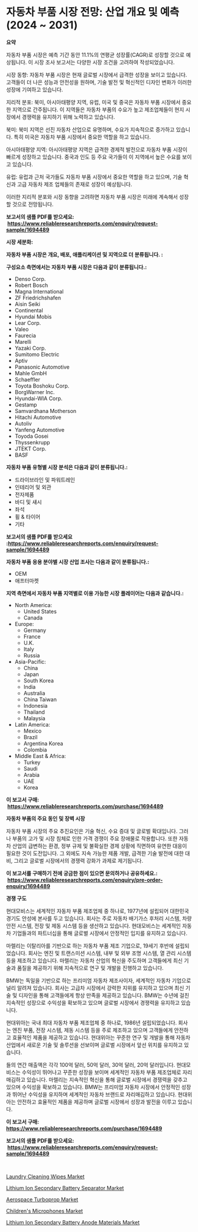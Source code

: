 <p><h1>자동차 부품 시장 전망: 산업 개요 및 예측 (2024 ~ 2031)</h1></p><p><strong>요약</strong></p>
<p><p>자동차 부품 시장은 예측 기간 동안 11.1%의 연평균 성장률(CAGR)로 성장할 것으로 예상됩니다. 이 시장 조사 보고서는 다양한 시장 조건을 고려하여 작성되었습니다.</p><p>시장 동향: 자동차 부품 시장은 현재 글로벌 시장에서 급격한 성장을 보이고 있습니다. 고객들이 더 나은 성능과 안전성을 원하며, 기술 발전 및 혁신적인 디자인 변화가 이러한 성장에 기여하고 있습니다.</p><p>지리적 분포: 북미, 아시아태평양 지역, 유럽, 미국 및 중국은 자동차 부품 시장에서 중요한 지역으로 간주됩니다. 이 지역들은 자동차 부품의 수요가 높고 제조업체들이 현지 시장에서 경쟁력을 유지하기 위해 노력하고 있습니다.</p><p>북미: 북미 지역은 선진 자동차 산업으로 유명하며, 수요가 지속적으로 증가하고 있습니다. 특히 미국은 자동차 부품 시장에서 중요한 역할을 하고 있습니다.</p><p>아시아태평양 지역: 아시아태평양 지역은 급격한 경제적 발전으로 자동차 부품 시장이 빠르게 성장하고 있습니다. 중국과 인도 등 주요 국가들이 이 지역에서 높은 수요를 보이고 있습니다.</p><p>유럽: 유럽과 근처 국가들도 자동차 부품 시장에서 중요한 역할을 하고 있으며, 기술 혁신과 고급 자동차 제조 업체들의 존재로 성장이 예상됩니다.</p><p>이러한 지리적 분포와 시장 동향을 고려하면 자동차 부품 시장은 미래에 계속해서 성장할 것으로 전망됩니다.</p></p>
<p><strong>보고서의 샘플 PDF를 받으세요: &nbsp;<a href="https://www.reliableresearchreports.com/enquiry/request-sample/1694489">https://www.reliableresearchreports.com/enquiry/request-sample/1694489</a></strong></p>
<p><strong>시장 세분화:</strong></p>
<p><strong> 자동차 부품 시장은 개요, 배포, 애플리케이션 및 지역으로 더 분류됩니다. :</strong></p>
<p><strong>구성요소 측면에서는 자동차 부품 시장은 다음과 같이 분류됩니다.:</strong></p>
<p><ul><li>Denso Corp.</li><li>Robert Bosch</li><li>Magna International</li><li>ZF Friedrichshafen</li><li>Aisin Seiki</li><li>Continental</li><li>Hyundai Mobis</li><li>Lear Corp.</li><li>Valeo</li><li>Faurecia</li><li>Marelli</li><li>Yazaki Corp.</li><li>Sumitomo Electric</li><li>Aptiv</li><li>Panasonic Automotive</li><li>Mahle GmbH</li><li>Schaeffler</li><li>Toyota Boshoku Corp.</li><li>BorgWarner Inc.</li><li>Hyundai-WIA Corp.</li><li>Gestamp</li><li>Samvardhana Motherson</li><li>Hitachi Automotive</li><li>Autoliv</li><li>Yanfeng Automotive</li><li>Toyoda Gosei</li><li>Thyssenkrupp</li><li>JTEKT Corp.</li><li>BASF</li></ul></p>
<p><strong> 자동차 부품 유형별 시장 분석은 다음과 같이 분류됩니다.:</strong></p>
<p><ul><li>드라이브라인 및 파워트레인</li><li>인테리어 및 외관</li><li>전자제품</li><li>바디 및 섀시</li><li>좌석</li><li>휠 & 타이어</li><li>기타</li></ul></p>
<p><strong>보고서의 샘플 PDF를 받으세요 :<a href="https://www.reliableresearchreports.com/enquiry/request-sample/1694489">https://www.reliableresearchreports.com/enquiry/request-sample/1694489</a></strong></p>
<p><strong> 자동차 부품 응용 분야별 시장 산업 조사는 다음과 같이 분류됩니다.:</strong></p>
<p><ul><li>OEM</li><li>애프터마켓</li></ul></p>
<p><strong>지역 측면에서 자동차 부품 지역별로 이용 가능한 시장 플레이어는 다음과 같습니다.:</strong></p>
<p><ul>
    <li>
        North America:
        <ul>
            <li>United States</li>
            <li>Canada</li>
        </ul>
    </li>
    <li>
        Europe:
        <ul>
            <li>Germany</li>
            <li>France</li>
            <li>U.K.</li>
            <li>Italy</li>
            <li>Russia</li>
        </ul>
    </li>
    <li>
        Asia-Pacific:
        <ul>
            <li>China</li>
            <li>Japan</li>
            <li>South Korea</li>
            <li>India</li>
            <li>Australia</li>
            <li>China Taiwan</li>
            <li>Indonesia</li>
            <li>Thailand</li>
            <li>Malaysia</li>
        </ul>
    </li>
    <li>
        Latin America:
        <ul>
            <li>Mexico</li>
            <li>Brazil</li>
            <li>Argentina Korea</li>
            <li>Colombia</li>
        </ul>
    </li>
    <li>
        Middle East & Africa:
        <ul>
            <li>Turkey</li>
            <li>Saudi</li>
            <li>Arabia</li>
            <li>UAE</li>
            <li>Korea</li>
        </ul>
    </li>
    </ul></p>
<p><strong>이 보고서 구매: &nbsp;<a href="https://www.reliableresearchreports.com/purchase/1694489">https://www.reliableresearchreports.com/purchase/1694489</a></strong></p>
<p><strong>자동차 부품의 주요 동인 및 장벽 시장</strong></p>
<p><p>자동차 부품 시장의 주요 추진요인은 기술 혁신, 수요 증대 및 글로벌 확대입니다. 그러나 부품의 고가 및 시장 침체로 인한 가격 경쟁이 주요 장애물로 작용합니다. 또한 자동차 산업의 급변하는 환경, 정부 규제 및 불확실한 경제 상황에 직면하여 유연한 대응이 필요한 것이 도전입니다. 그 외에도 지속 가능한 제품 개발, 급격한 기술 발전에 대한 대비, 그리고 글로벌 시장에서의 경쟁력 강화가 과제로 제기됩니다.</p></p>
<p><strong>이 보고서를 구매하기 전에 궁금한 점이 있으면 문의하거나 공유하세요.: &nbsp;<a href="https://www.reliableresearchreports.com/enquiry/pre-order-enquiry/1694489">https://www.reliableresearchreports.com/enquiry/pre-order-enquiry/1694489</a></strong></p>
<p><strong>경쟁 구도</strong></p>
<p><p>현대모비스는 세계적인 자동차 부품 제조업체 중 하나로, 1977년에 설립되어 대한민국 경기도 안성에 본사를 두고 있습니다. 회사는 주로 자동차 배기가스 후처리 시스템, 차량 안전 시스템, 전장 및 제동 시스템 등을 생산하고 있습니다. 현대모비스는 세계적인 자동차 기업들과의 파트너십을 통해 글로벌 시장에서 안정적인 입지를 유지하고 있습니다. </p><p>마렐리는 이탈리아를 기반으로 하는 자동차 부품 제조 기업으로, 19세기 후반에 설립되었습니다. 회사는 엔진 및 트랜스미션 시스템, 내부 및 외부 조명 시스템, 열 관리 시스템 등을 제조하고 있습니다. 마렐리는 자동차 산업의 혁신을 주도하며 고객들에게 최신 기술과 품질을 제공하기 위해 지속적으로 연구 및 개발을 진행하고 있습니다. </p><p>BMW는 독일을 기반으로 하는 프리미엄 자동차 제조사이자, 세계적인 자동차 기업으로 널리 알려져 있습니다. 회사는 고급차 시장에서 강력한 지위를 유지하고 있으며 최신 기술 및 디자인을 통해 고객들에게 항상 만족을 제공하고 있습니다. BMW는 수년에 걸친 지속적인 성장으로 수익성을 확보하고 있으며 글로벌 시장에서 경쟁력을 유지하고 있습니다.</p><p>현대위아는 국내 최대 자동차 부품 제조업체 중 하나로, 1986년 설립되었습니다. 회사는 엔진 부품, 전장 시스템, 제동 시스템 등을 주로 제조하고 있으며 고객들에게 안전하고 효율적인 제품을 제공하고 있습니다. 현대위아는 꾸준한 연구 및 개발을 통해 자동차 산업에서 새로운 기술 및 솔루션을 선보이며 글로벌 시장에서 앞선 위치를 유지하고 있습니다. </p><p>들의 연간 매출액은 각각 100억 달러, 50억 달러, 30억 달러, 20억 달러입니다. 현대모비스는 수익성이 뛰어나고 꾸준한 성장을 보이며 세계적인 자동차 부품 제조업체로 자리매김하고 있습니다. 마렐리는 지속적인 혁신을 통해 글로벌 시장에서 경쟁력을 갖추고 있으며 수익성을 확보하고 있습니다. BMW는 프리미엄 자동차 시장에서 안정적인 성장과 뛰어난 수익성을 유지하며 세계적인 자동차 브랜드로 자리매김하고 있습니다. 현대위아는 안전하고 효율적인 제품을 제공하며 글로벌 시장에서 성장과 발전을 이루고 있습니다.</p></p>
<p><strong>이 보고서 구매: &nbsp; <a href="https://www.reliableresearchreports.com/purchase/1694489">https://www.reliableresearchreports.com/purchase/1694489</a></strong></p>
<p><strong>보고서의 샘플 PDF를 받으세요: &nbsp;<a href="https://www.reliableresearchreports.com/enquiry/request-sample/1694489">https://www.reliableresearchreports.com/enquiry/request-sample/1694489</a></strong><strong></strong></p>
<p>&nbsp;</p>
<p><p><a href="https://view.publitas.com/reportprime-1/laundry-cleaning-wipes-market-size-market-share-and-global-market-analysis-report-2024-2031/">Laundry Cleaning Wipes Market</a></p><p><a href="https://nifty-kite-d51.notion.site/Insights-into-Lithium-Ion-Secondary-Battery-Separator-Market-Size-Analysing-Market-Share-Trends-a-cb364277790b4368972cb1e0a2f950a4">Lithium Ion Secondary Battery Separator Market</a></p><p><a href="https://github.com/Glendatilghmankmgz0rbhwpy/Market-Research-Report-List-1/blob/main/aerospace-turboprop-market.md">Aerospace Turboprop Market</a></p><p><a href="https://view.publitas.com/reportprime-1/childrens-microphones-market-size-focuses-on-market-dynamics-in-depth-analysis-and-future-projections-of-its-market-forecasted-for-period-from-2024-to-2031/">Children's Microphones Market</a></p><p><a href="https://five-trouble-98a.notion.site/Lithium-Ion-Secondary-Battery-Anode-Materials-Market-Size-Share-Trends-Analysis-Report-By-Materia-45d2fc2c6a55470b807ee8cbdbc31188">Lithium Ion Secondary Battery Anode Materials Market</a></p></p>